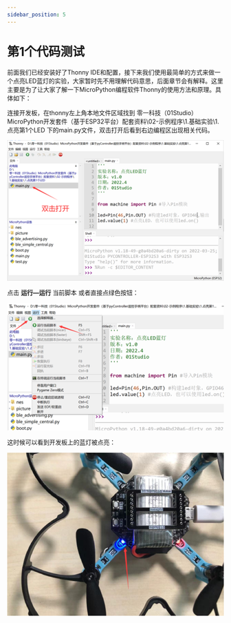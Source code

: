 ```yaml
---
sidebar_position: 5
---
```


# 第1个代码测试

前面我们已经安装好了Thonny IDE和配置，接下来我们使用最简单的方式来做一个点亮LED蓝灯的实验，大家暂时先不用理解代码意思，后面章节会有解释。这里主要是为了让大家了解一下MicroPython编程软件Thonny的使用方法和原理。具体如下：

连接开发板，在thonny左上角本地文件区域找到 零一科技（01Studio）MicroPython开发套件（基于ESP32平台）配套资料\02-示例程序\1.基础实验\1.点亮第1个LED 下的main.py文件，双击打开后看到右边编程区出现相关代码。

![demo1](./img/demo/demo1.png)

点击 **运行—运行** 当前脚本 或者直接点绿色按钮：

![demo1](./img/demo/demo2.png)

这时候可以看到开发板上的蓝灯被点亮：

![demo1](./img/demo/demo3.png)
